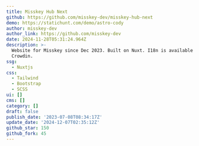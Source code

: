 ```yaml
---
title: Misskey Hub Next
github: https://github.com/misskey-dev/misskey-hub-next
demo: https://statichunt.com/demo/astro-cody
author: misskey-dev
author_link: https://github.com/misskey-dev
date: 2024-11-28T05:31:24.964Z
description: >-
  Website for Misskey since Dec 2023. Built on Nuxt. I18n is available on
  Crowdin.
ssg:
  - Nuxtjs
css:
  - Tailwind
  - Bootstrap
  - SCSS
ui: []
cms: []
category: []
draft: false
publish_date: '2023-07-08T08:34:17Z'
update_date: '2024-12-07T02:35:12Z'
github_star: 150
github_fork: 45
---
```

